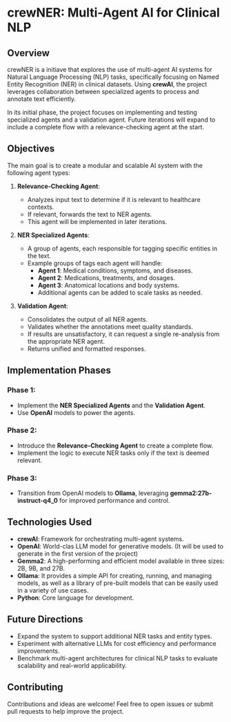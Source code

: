 # crewNER: Multi-Agent AI for Clinical NLP  

## Overview  
crewNER is a initiave that explores the use of multi-agent AI systems for Natural Language Processing (NLP) tasks, specifically focusing on Named Entity Recognition (NER) in clinical datasets. Using **crewAI**, the project leverages collaboration between specialized agents to process and annotate text efficiently.  

In its initial phase, the project focuses on implementing and testing specialized agents and a validation agent. Future iterations will expand to include a complete flow with a relevance-checking agent at the start.  

## Objectives  
The main goal is to create a modular and scalable AI system with the following agent types:  

1. **Relevance-Checking Agent**:  
   - Analyzes input text to determine if it is relevant to healthcare contexts.  
   - If relevant, forwards the text to NER agents.  
   - This agent will be implemented in later iterations.  

2. **NER Specialized Agents**:  
   - A group of agents, each responsible for tagging specific entities in the text.  
   - Example groups of tags each agent will handle:  
     - **Agent 1**: Medical conditions, symptoms, and diseases.  
     - **Agent 2**: Medications, treatments, and dosages.  
     - **Agent 3**: Anatomical locations and body systems.  
     - Additional agents can be added to scale tasks as needed.  

3. **Validation Agent**:  
   - Consolidates the output of all NER agents.  
   - Validates whether the annotations meet quality standards.  
   - If results are unsatisfactory, it can request a single re-analysis from the appropriate NER agent.  
   - Returns unified and formatted responses.  

## Implementation Phases  
### Phase 1:  
- Implement the **NER Specialized Agents** and the **Validation Agent**.  
- Use **OpenAI** models to power the agents.  

### Phase 2:  
- Introduce the **Relevance-Checking Agent** to create a complete flow.  
- Implement the logic to execute NER tasks only if the text is deemed relevant.  

### Phase 3:  
- Transition from OpenAI models to **Ollama**, leveraging **gemma2:27b-instruct-q4_0** for improved performance and control.  

## Technologies Used  
- **crewAI**: Framework for orchestrating multi-agent systems.  
- **OpenAI**: World-clas LLM model for generative models. (It will be used to generate in the first version of the project)
- **Gemma2**: A high-performing and efficient model available in three sizes: 2B, 9B, and 27B.
- **Ollama**: It provides a simple API for creating, running, and managing models, as well as a library of pre-built models that can be easily used in a variety of use cases.  
- **Python**: Core language for development.  

## Future Directions  
- Expand the system to support additional NER tasks and entity types.  
- Experiment with alternative LLMs for cost efficiency and performance improvements.  
- Benchmark multi-agent architectures for clinical NLP tasks to evaluate scalability and real-world applicability. 

## Contributing  
Contributions and ideas are welcome! Feel free to open issues or submit pull requests to help improve the project.
